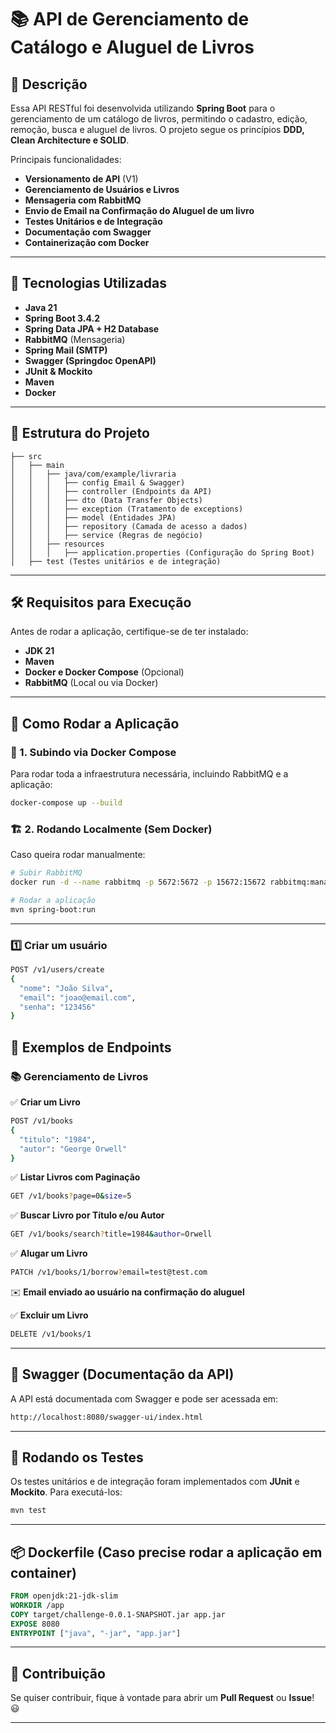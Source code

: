 # 📚 API de Gerenciamento de Catálogo e Aluguel de Livros

## 📖 Descrição
Essa API RESTful foi desenvolvida utilizando **Spring Boot** para o gerenciamento de um catálogo de livros, permitindo o cadastro, edição, remoção, busca e aluguel de livros. O projeto segue os princípios **DDD, Clean Architecture e SOLID**.

Principais funcionalidades:
- **Versionamento de API** (V1)
- **Gerenciamento de Usuários e Livros**
- **Mensageria com RabbitMQ**
- **Envio de Email na Confirmação do Aluguel de um livro**
- **Testes Unitários e de Integração**
- **Documentação com Swagger**
- **Containerização com Docker**

---

## 🚀 Tecnologias Utilizadas
- **Java 21**
- **Spring Boot 3.4.2**
- **Spring Data JPA + H2 Database**
- **RabbitMQ** (Mensageria)
- **Spring Mail (SMTP)**
- **Swagger (Springdoc OpenAPI)**
- **JUnit & Mockito**
- **Maven**
- **Docker**

---

## 📂 Estrutura do Projeto

```
├── src
│   ├── main
│   │   ├── java/com/example/livraria
│   │   │   ├── config Email & Swagger)
│   │   │   ├── controller (Endpoints da API)
│   │   │   ├── dto (Data Transfer Objects)
│   │   │   ├── exception (Tratamento de exceptions)
│   │   │   ├── model (Entidades JPA)
│   │   │   ├── repository (Camada de acesso a dados)
│   │   │   ├── service (Regras de negócio)
│   │   ├── resources
│   │   │   ├── application.properties (Configuração do Spring Boot)
│   ├── test (Testes unitários e de integração)
```

---

## 🛠️ Requisitos para Execução
Antes de rodar a aplicação, certifique-se de ter instalado:
- **JDK 21**
- **Maven**
- **Docker e Docker Compose** (Opcional)
- **RabbitMQ** (Local ou via Docker)

---

## 🚀 Como Rodar a Aplicação

### 🐳 1. Subindo via Docker Compose
Para rodar toda a infraestrutura necessária, incluindo RabbitMQ e a aplicação:
```sh
docker-compose up --build
```

### 🏗️ 2. Rodando Localmente (Sem Docker)
Caso queira rodar manualmente:
```sh
# Subir RabbitMQ
docker run -d --name rabbitmq -p 5672:5672 -p 15672:15672 rabbitmq:management

# Rodar a aplicação
mvn spring-boot:run
```

---

### 1️⃣ Criar um usuário
```sh
POST /v1/users/create
{
  "nome": "João Silva",
  "email": "joao@email.com",
  "senha": "123456"
}
```

## 📌 Exemplos de Endpoints

### 📚 **Gerenciamento de Livros**

✅ **Criar um Livro**
```sh
POST /v1/books
{
  "titulo": "1984",
  "autor": "George Orwell"
}
```

✅ **Listar Livros com Paginação**
```sh
GET /v1/books?page=0&size=5
```

✅ **Buscar Livro por Título e/ou Autor**
```sh
GET /v1/books/search?title=1984&author=Orwell
```

✅ **Alugar um Livro**
```sh
PATCH /v1/books/1/borrow?email=test@test.com
```
✉️ **Email enviado ao usuário na confirmação do aluguel**

✅ **Excluir um Livro**
```sh
DELETE /v1/books/1
```

---

## 📜 **Swagger (Documentação da API)**
A API está documentada com Swagger e pode ser acessada em:
```sh
http://localhost:8080/swagger-ui/index.html
```

---

## 🧪 **Rodando os Testes**
Os testes unitários e de integração foram implementados com **JUnit** e **Mockito**. Para executá-los:
```sh
mvn test
```

---

## 📦 **Dockerfile** (Caso precise rodar a aplicação em container)
```Dockerfile
FROM openjdk:21-jdk-slim
WORKDIR /app
COPY target/challenge-0.0.1-SNAPSHOT.jar app.jar
EXPOSE 8080
ENTRYPOINT ["java", "-jar", "app.jar"]
```

---

## 🤝 Contribuição
Se quiser contribuir, fique à vontade para abrir um **Pull Request** ou **Issue**! 😃

---


